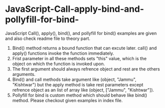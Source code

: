 # JavaScript-Call-apply-bind-and-pollyfill-for-bind-
JavaScript Call(), apply(), bind(), and pollyfill for bind() examples are given and also check readme file to theory part.


1. Bind() method returns a bound function that can excute later. call() and apply() functions invoke the function immediately.
2. Frist parameter in all these methods sets "this" value, which is the object on which the function is invoked upon.
3. The first argument should always refrence object and rest are the others arguments.
4. Bind() and call methods take argument like (object, "Jammu", "Kishtwar") but the apply method is take rest parameters except refrence object as an list of array like (object, ["Jammu", "Kishtwar"]).
5. Pollyfill for bind is custom method which should behave like bind() method.
Please checkout given examples in index file.
